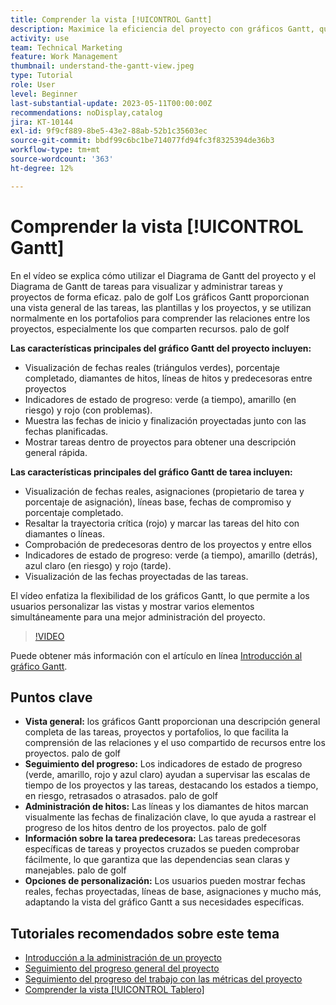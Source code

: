 ```yaml
---
title: Comprender la vista [!UICONTROL Gantt]
description: Maximice la eficiencia del proyecto con gráficos Gantt, que ofrecen vistas generales, seguimiento del progreso, administración de hitos, perspectivas de predecesores y opciones personalizables para optimizar la administración de tareas y recursos.
activity: use
team: Technical Marketing
feature: Work Management
thumbnail: understand-the-gantt-view.jpeg
type: Tutorial
role: User
level: Beginner
last-substantial-update: 2023-05-11T00:00:00Z
recommendations: noDisplay,catalog
jira: KT-10144
exl-id: 9f9cf889-8be5-43e2-88ab-52b1c35603ec
source-git-commit: bbdf99c6bc1be714077fd94fc3f8325394de36b3
workflow-type: tm+mt
source-wordcount: '363'
ht-degree: 12%

---
```


# Comprender la vista [!UICONTROL Gantt]

En el vídeo se explica cómo utilizar el Diagrama de Gantt del proyecto y el Diagrama de Gantt de tareas para visualizar y administrar tareas y proyectos de forma eficaz. palo de golf Los gráficos Gantt proporcionan una vista general de las tareas, las plantillas y los proyectos, y se utilizan normalmente en los portafolios para comprender las relaciones entre los proyectos, especialmente los que comparten recursos. palo de golf

**Las características principales del gráfico Gantt del proyecto incluyen:**

* Visualización de fechas reales (triángulos verdes), porcentaje completado, diamantes de hitos, líneas de hitos y predecesoras entre proyectos&#x200B;
* Indicadores de estado de progreso: verde (a tiempo), amarillo (en riesgo) y rojo (con problemas).
* Muestra las fechas de inicio y finalización proyectadas junto con las fechas planificadas.
* Mostrar tareas dentro de proyectos para obtener una descripción general rápida.

**Las características principales del gráfico Gantt de tarea incluyen:**

* Visualización de fechas reales, asignaciones (propietario de tarea y porcentaje de asignación), líneas base, fechas de compromiso y porcentaje completado.
* Resaltar la trayectoria crítica (rojo) y marcar las tareas del hito con diamantes o líneas.
* Comprobación de predecesoras dentro de los proyectos y entre ellos&#x200B;
* Indicadores de estado de progreso: verde (a tiempo), amarillo (detrás), azul claro (en riesgo) y rojo (tarde).
* Visualización de las fechas proyectadas de las tareas.

El vídeo enfatiza la flexibilidad de los gráficos Gantt, lo que permite a los usuarios personalizar las vistas y mostrar varios elementos simultáneamente para una mejor administración del proyecto.

>[!VIDEO](https://video.tv.adobe.com/v/3448009/?quality=12&learn=on&enablevpops=1&captions=spa)

Puede obtener más información con el artículo en línea [Introducción al gráfico Gantt](https://experienceleague.adobe.com/docs/workfront/using/manage-work/the-gantt-chart/gantt-chart-overview/get-started-with-gantt.html?lang=es).

## Puntos clave

* **Vista general:** los gráficos Gantt proporcionan una descripción general completa de las tareas, proyectos y portafolios, lo que facilita la comprensión de las relaciones y el uso compartido de recursos entre los proyectos. palo de golf
* **Seguimiento del progreso:** Los indicadores de estado de progreso (verde, amarillo, rojo y azul claro) ayudan a supervisar las escalas de tiempo de los proyectos y las tareas, destacando los estados a tiempo, en riesgo, retrasados o atrasados. palo de golf
* **Administración de hitos:** Las líneas y los diamantes de hitos marcan visualmente las fechas de finalización clave, lo que ayuda a rastrear el progreso de los hitos dentro de los proyectos. palo de golf
* **Información sobre la tarea predecesora:** Las tareas predecesoras específicas de tareas y proyectos cruzados se pueden comprobar fácilmente, lo que garantiza que las dependencias sean claras y manejables. palo de golf
* **Opciones de personalización:** Los usuarios pueden mostrar fechas reales, fechas proyectadas, líneas de base, asignaciones y mucho más, adaptando la vista del gráfico Gantt a sus necesidades específicas.


## Tutoriales recomendados sobre este tema

* [Introducción a la administración de un proyecto](/help/manage-work/projects/getting-started-manage-a-project.md)
* [Seguimiento del progreso general del proyecto](/help/manage-work/projects/track-overall-project-progress.md)
* [Seguimiento del progreso del trabajo con las métricas del proyecto](/help/manage-work/projects/track-work-progress-with-project-metrics.md)
* [Comprender la vista [!UICONTROL Tablero]](/help/manage-work/projects/understand-the-board-view.md)
